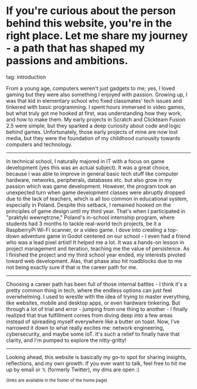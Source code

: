 # If you're curious about the person behind this website, you're in the right place. Let me share my journey - a path that has shaped my passions and ambitions.
tag: introduction

From a young age, computers weren't just gadgets to me; yes, I loved gaming but they were also something I enjoyed with passion. Growing up, I was that kid in elementary school who fixed classmates' tech issues and tinkered with basic programming. I spent hours immersed in video games, but what truly got me hooked at first, was understanding how they work, and how to make them. My early projects in Scratch and Clickteam Fusion 2.5 were simple, but they sparked a deep curiosity about code and logic behind games. Unfortunately, those early projects of mine are now lost media, but they were the foundation of my childhood curiousity towards computers and technology.

---

In technical school, I naturally majored in IT with a focus on game development (yes this was an actual subject). It was a great choice, because I was able to improve in general basic tech stuff like computer hardware, networks, peripherals, databases etc. but also grow in my passion which was game development. However, the program took an unexpected turn when game development classes were abruptly dropped due to the lack of teachers, which is all too common in educational system, especially in Poland. Despite this setback, I remained hooked on the principles of game design until my third year. That's when I participated in "praktyki wewnętrzne," Poland's in-school internship program, where students had 3 months to tackle real-world tech projects, be it a RaspberryPi Wi-Fi scanner, or a video game. I dove into creating a top-down adventure game in Godot centered on our school - I even had a friend who was a lead pixel artist! It helped me a lot. It was a hands-on lesson in project management and iteration, teaching me the value of persistence. As I finished the project and my third school year ended, my interests pivoted toward web development. Alas, that phase also hit roadblocks due to me not being exactly sure if that is the career path for me.

---

Choosing a career path has been full of those internal battles - I think it's a pretty common thing in tech, where the endless options can just feel overwhelming. I used to wrestle with the idea of trying to master everything, like websites, mobile and desktop apps, or even hardware tinkering. But through a lot of trial and error - jumping from one thing to another - I finally realized that true fulfillment comes from diving deep into a few areas instead of spreading myself everywhere like a butter on toast. Now, I've narrowed it down to what really excites me: network engineering, cybersecurity, and maybe some IoT. It's such a relief to finally have that clarity, and I'm pumped to explore the nitty-gritty!

---

Looking ahead, this website is basically my go-to spot for sharing insights, reflections, and my own growth. If you ever want to talk, feel free to hit me up by email or 𝕏 (formerly Twitter), my dms are open :)

<sub>(links are available in the footer of the home page)</sub>
